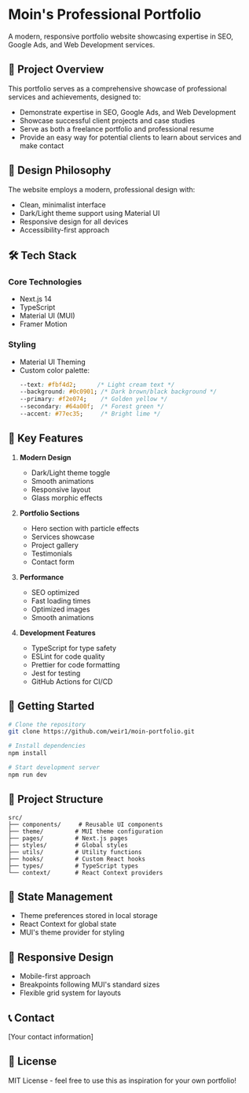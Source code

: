 # Moin's Professional Portfolio

A modern, responsive portfolio website showcasing expertise in SEO, Google Ads, and Web Development services.

## 🎯 Project Overview

This portfolio serves as a comprehensive showcase of professional services and achievements, designed to:
- Demonstrate expertise in SEO, Google Ads, and Web Development
- Showcase successful client projects and case studies
- Serve as both a freelance portfolio and professional resume
- Provide an easy way for potential clients to learn about services and make contact

## 🎨 Design Philosophy

The website employs a modern, professional design with:
- Clean, minimalist interface
- Dark/Light theme support using Material UI
- Responsive design for all devices
- Accessibility-first approach

## 🛠 Tech Stack

### Core Technologies
- Next.js 14
- TypeScript
- Material UI (MUI)
- Framer Motion

### Styling
- Material UI Theming
- Custom color palette:
  ```css
  --text: #fbf4d2;      /* Light cream text */
  --background: #0c0901; /* Dark brown/black background */
  --primary: #f2e074;    /* Golden yellow */
  --secondary: #64a00f;  /* Forest green */
  --accent: #77ec35;     /* Bright lime */
  ```

## 📱 Key Features

1. **Modern Design**
   - Dark/Light theme toggle
   - Smooth animations
   - Responsive layout
   - Glass morphic effects

2. **Portfolio Sections**
   - Hero section with particle effects
   - Services showcase
   - Project gallery
   - Testimonials
   - Contact form

3. **Performance**
   - SEO optimized
   - Fast loading times
   - Optimized images
   - Smooth animations

4. **Development Features**
   - TypeScript for type safety
   - ESLint for code quality
   - Prettier for code formatting
   - Jest for testing
   - GitHub Actions for CI/CD

## 🚀 Getting Started

```bash
# Clone the repository
git clone https://github.com/weir1/moin-portfolio.git

# Install dependencies
npm install

# Start development server
npm run dev
```

## 📂 Project Structure

```
src/
├── components/     # Reusable UI components
├── theme/         # MUI theme configuration
├── pages/         # Next.js pages
├── styles/        # Global styles
├── utils/         # Utility functions
├── hooks/         # Custom React hooks
├── types/         # TypeScript types
└── context/       # React Context providers
```

## 🔄 State Management
- Theme preferences stored in local storage
- React Context for global state
- MUI's theme provider for styling

## 📱 Responsive Design
- Mobile-first approach
- Breakpoints following MUI's standard sizes
- Flexible grid system for layouts

## 📞 Contact
[Your contact information]

## 📄 License
MIT License - feel free to use this as inspiration for your own portfolio!